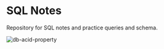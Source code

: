 # SQL Notes

Repository for SQL notes and practice queries and schema.

![db-acid-property](https://github.com/ranchauh/sql/assets/48013372/5921f41f-495a-47e9-9f16-4180056b9b14)
